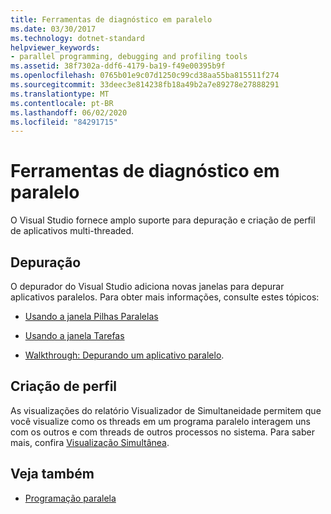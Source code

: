 ```yaml
---
title: Ferramentas de diagnóstico em paralelo
ms.date: 03/30/2017
ms.technology: dotnet-standard
helpviewer_keywords:
- parallel programming, debugging and profiling tools
ms.assetid: 38f7302a-ddf6-4179-ba19-f49e00395b9f
ms.openlocfilehash: 0765b01e9c07d1250c99cd38aa55ba815511f274
ms.sourcegitcommit: 33deec3e814238fb18a49b2a7e89278e27888291
ms.translationtype: MT
ms.contentlocale: pt-BR
ms.lasthandoff: 06/02/2020
ms.locfileid: "84291715"
---
```

# <a name="parallel-diagnostic-tools"></a>Ferramentas de diagnóstico em paralelo
O Visual Studio fornece amplo suporte para depuração e criação de perfil de aplicativos multi-threaded.  
  
## <a name="debugging"></a>Depuração  
 O depurador do Visual Studio adiciona novas janelas para depurar aplicativos paralelos. Para obter mais informações, consulte estes tópicos:  
  
- [Usando a janela Pilhas Paralelas](/visualstudio/debugger/using-the-parallel-stacks-window)  
  
- [Usando a janela Tarefas](/visualstudio/debugger/using-the-tasks-window)  
  
- [Walkthrough: Depurando um aplicativo paralelo](/visualstudio/debugger/walkthrough-debugging-a-parallel-application).  
  
## <a name="profiling"></a>Criação de perfil  
 As visualizações do relatório Visualizador de Simultaneidade permitem que você visualize como os threads em um programa paralelo interagem uns com os outros e com threads de outros processos no sistema. Para saber mais, confira [Visualização Simultânea](/visualstudio/profiling/concurrency-visualizer).  
  
## <a name="see-also"></a>Veja também

- [Programação paralela](index.md)
